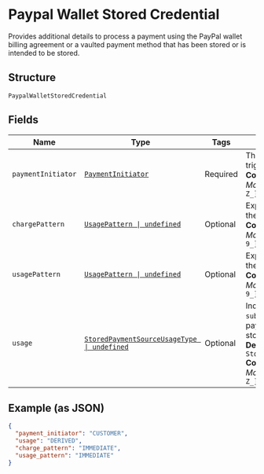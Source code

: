 
# Paypal Wallet Stored Credential

Provides additional details to process a payment using the PayPal wallet billing agreement or a vaulted payment method that has been stored or is intended to be stored.

## Structure

`PaypalWalletStoredCredential`

## Fields

| Name | Type | Tags | Description |
|  --- | --- | --- | --- |
| `paymentInitiator` | [`PaymentInitiator`](../../doc/models/payment-initiator.md) | Required | The person or party who initiated or triggered the payment.<br>**Constraints**: *Minimum Length*: `1`, *Maximum Length*: `255`, *Pattern*: `^[0-9A-Z_]+$` |
| `chargePattern` | [`UsagePattern \| undefined`](../../doc/models/usage-pattern.md) | Optional | Expected business/pricing model for the billing agreement.<br>**Constraints**: *Minimum Length*: `1`, *Maximum Length*: `30`, *Pattern*: `^[A-Z0-9_]+$` |
| `usagePattern` | [`UsagePattern \| undefined`](../../doc/models/usage-pattern.md) | Optional | Expected business/pricing model for the billing agreement.<br>**Constraints**: *Minimum Length*: `1`, *Maximum Length*: `30`, *Pattern*: `^[A-Z0-9_]+$` |
| `usage` | [`StoredPaymentSourceUsageType \| undefined`](../../doc/models/stored-payment-source-usage-type.md) | Optional | Indicates if this is a `first` or `subsequent` payment using a stored payment source (also referred to as stored credential or card on file).<br>**Default**: `StoredPaymentSourceUsageType.Derived`<br>**Constraints**: *Minimum Length*: `1`, *Maximum Length*: `255`, *Pattern*: `^[0-9A-Z_]+$` |

## Example (as JSON)

```json
{
  "payment_initiator": "CUSTOMER",
  "usage": "DERIVED",
  "charge_pattern": "IMMEDIATE",
  "usage_pattern": "IMMEDIATE"
}
```

